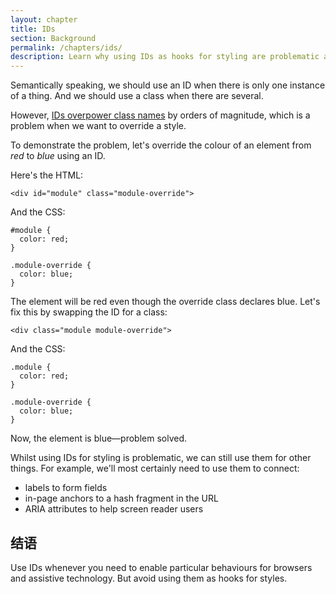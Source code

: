 ```yaml
---
layout: chapter
title: IDs
section: Background
permalink: /chapters/ids/
description: Learn why using IDs as hooks for styling are problematic and what you should do instead.
---
```


Semantically speaking, we should use an ID when there is only one instance of a thing. And we should use a class when there are several.

However, [IDs overpower class names](http://www.w3.org/TR/css3-selectors/#specificity) by orders of magnitude, which is a problem when we want to override a style.


To demonstrate the problem, let's override the colour of an element from *red* to *blue* using an ID.

Here's the HTML:

	<div id="module" class="module-override">

And the CSS:

	#module {
	  color: red;
	}

	.module-override {
	  color: blue;
	}

The element will be red even though the override class declares blue. Let's fix this by swapping the ID for a class:

	<div class="module module-override">

And the CSS:

	.module {
	  color: red;
	}

	.module-override {
	  color: blue;
	}

Now, the element is blue&mdash;problem solved.

Whilst using IDs for styling is problematic, we can still use them for other things. For example, we'll most certainly need to use them to connect:

- labels to form fields
- in-page anchors to a hash fragment in the URL
- ARIA attributes to help screen reader users

## 结语

Use IDs whenever you need to enable particular behaviours for browsers and assistive technology. But avoid using them as hooks for styles.
